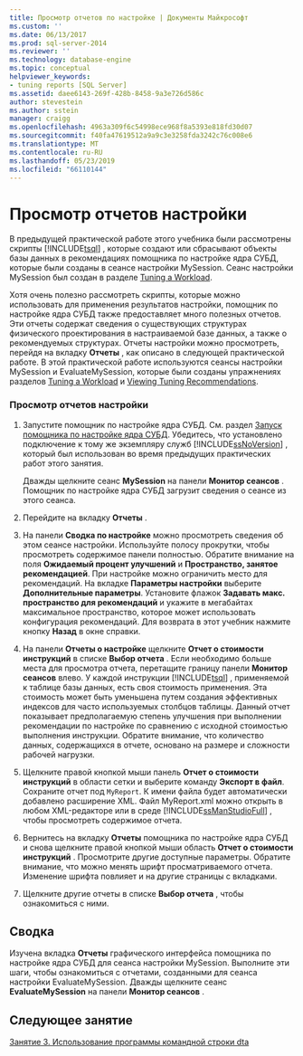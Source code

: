 ```yaml
---
title: Просмотр отчетов по настройке | Документы Майкрософт
ms.custom: ''
ms.date: 06/13/2017
ms.prod: sql-server-2014
ms.reviewer: ''
ms.technology: database-engine
ms.topic: conceptual
helpviewer_keywords:
- tuning reports [SQL Server]
ms.assetid: daee6143-269f-428b-8458-9a3e726d586c
author: stevestein
ms.author: sstein
manager: craigg
ms.openlocfilehash: 4963a309f6c54998ece968f8a5393e818fd30d07
ms.sourcegitcommit: f40fa47619512a9a9c3e3258fda3242c76c008e6
ms.translationtype: MT
ms.contentlocale: ru-RU
ms.lasthandoff: 05/23/2019
ms.locfileid: "66110144"
---
```

# <a name="viewing-tuning-reports"></a>Просмотр отчетов настройки
  В предыдущей практической работе этого учебника были рассмотрены скрипты [!INCLUDE[tsql](../../includes/tsql-md.md)] , которые создают или сбрасывают объекты базы данных в рекомендациях помощника по настройке ядра СУБД, которые были созданы в сеансе настройки MySession. Сеанс настройки MySession был создан в разделе [Tuning a Workload](lesson-1-1-tuning-a-workload.md).  
  
 Хотя очень полезно рассмотреть скрипты, которые можно использовать для применения результатов настройки, помощник по настройке ядра СУБД также предоставляет много полезных отчетов. Эти отчеты содержат сведения о существующих структурах физического проектирования в настраиваемой базе данных, а также о рекомендуемых структурах. Отчеты настройки можно просмотреть, перейдя на вкладку **Отчеты** , как описано в следующей практической работе. В этой практической работе используются сеансы настройки MySession и EvaluateMySession, которые были созданы упражнениях разделов [Tuning a Workload](lesson-1-1-tuning-a-workload.md) и [Viewing Tuning Recommendations](lesson-1-2-viewing-tuning-recommendations.md).  
  
### <a name="view-tuning-reports"></a>Просмотр отчетов настройки  
  
1.  Запустите помощник по настройке ядра СУБД. См. раздел [Запуск помощника по настройке ядра СУБД](../../relational-databases/performance/database-engine-tuning-advisor.md). Убедитесь, что установлено подключение к тому же экземпляру служб [!INCLUDE[ssNoVersion](../../includes/ssnoversion-md.md)] , который был использован во время предыдущих практических работ этого занятия.  
  
     Дважды щелкните сеанс **MySession** на панели **Монитор сеансов** . Помощник по настройке ядра СУБД загрузит сведения о сеансе из этого сеанса.  
  
2.  Перейдите на вкладку **Отчеты** .  
  
3.  На панели **Сводка по настройке** можно просмотреть сведения об этом сеансе настройки. Используйте полосу прокрутки, чтобы просмотреть содержимое панели полностью. Обратите внимание на поля **Ожидаемый процент улучшений** и **Пространство, занятое рекомендацией**. При настройке можно ограничить место для рекомендаций. На вкладке **Параметры настройки** выберите **Дополнительные параметры**. Установите флажок **Задавать макс. пространство для рекомендаций** и укажите в мегабайтах максимальное пространство, которое может использовать конфигурация рекомендаций. Для возврата в этот учебник нажмите кнопку **Назад** в окне справки.  
  
4.  На панели **Отчеты о настройке** щелкните **Отчет о стоимости инструкций** в списке **Выбор отчета** . Если необходимо больше места для просмотра отчета, перетащите границу панели **Монитор сеансов** влево. У каждой инструкции [!INCLUDE[tsql](../../includes/tsql-md.md)] , применяемой к таблице базы данных, есть своя стоимость применения. Эта стоимость может быть уменьшена путем создания эффективных индексов для часто используемых столбцов таблицы. Данный отчет показывает предполагаемую степень улучшения при выполнении рекомендации по настройке по сравнению с исходной стоимостью выполнения инструкции. Обратите внимание, что количество данных, содержащихся в отчете, основано на размере и сложности рабочей нагрузки.  
  
5.  Щелкните правой кнопкой мыши панель **Отчет о стоимости инструкций** в области сетки и выберите команду **Экспорт в файл**. Сохраните отчет под `MyReport`. К имени файла будет автоматически добавлено расширение XML. Файл MyReport.xml можно открыть в любом XML-редакторе или в среде [!INCLUDE[ssManStudioFull](../../includes/ssmanstudiofull-md.md)] , чтобы просмотреть содержимое отчета.  
  
6.  Вернитесь на вкладку **Отчеты** помощника по настройке ядра СУБД и снова щелкните правой кнопкой мыши область **Отчет о стоимости инструкций** . Просмотрите другие доступные параметры. Обратите внимание, что можно менять шрифт просматриваемого отчета. Изменение шрифта повлияет и на другие страницы с вкладками.  
  
7.  Щелкните другие отчеты в списке **Выбор отчета** , чтобы ознакомиться с ними.  
  
## <a name="summary"></a>Сводка  
 Изучена вкладка **Отчеты** графического интерфейса помощника по настройке ядра СУБД для сеанса настройки MySession. Выполните эти шаги, чтобы ознакомиться с отчетами, созданными для сеанса настройки EvaluateMySession. Дважды щелкните сеанс **EvaluateMySession** на панели **Монитор сеансов** .  
  
## <a name="next-lesson"></a>Следующее занятие  
 [Занятие 3. Использование программы командной строки dta](lesson-3-using-the-dta-command-prompt-utility.md)  
  
  
